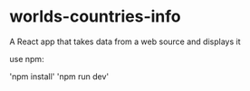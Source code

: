 # worlds-countries-info
A React app that takes data from a web source and displays it

use npm:

'npm install'
'npm run dev'
